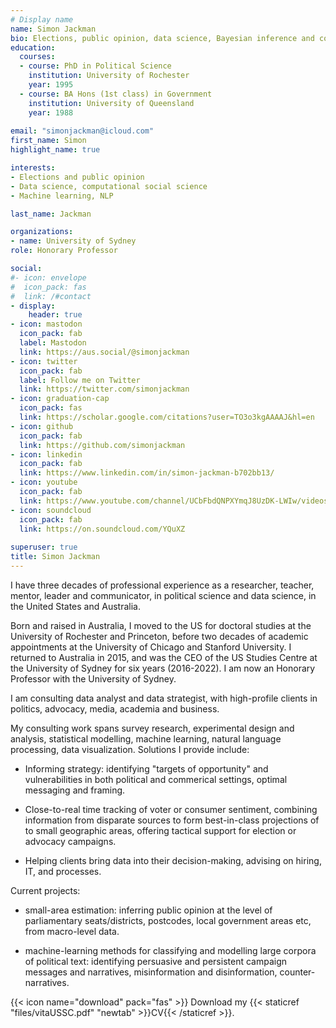 ```yaml
---
# Display name
name: Simon Jackman
bio: Elections, public opinion, data science, Bayesian inference and computation, data viz.
education:
  courses:
  - course: PhD in Political Science
    institution: University of Rochester
    year: 1995
  - course: BA Hons (1st class) in Government
    institution: University of Queensland
    year: 1988
    
email: "simonjackman@icloud.com"
first_name: Simon
highlight_name: true

interests:
- Elections and public opinion
- Data science, computational social science
- Machine learning, NLP

last_name: Jackman

organizations:
- name: University of Sydney
role: Honorary Professor

social:
#- icon: envelope
#  icon_pack: fas
#  link: /#contact
- display:
    header: true
- icon: mastodon
  icon_pack: fab
  label: Mastodon
  link: https://aus.social/@simonjackman
- icon: twitter
  icon_pack: fab
  label: Follow me on Twitter
  link: https://twitter.com/simonjackman
- icon: graduation-cap
  icon_pack: fas
  link: https://scholar.google.com/citations?user=TO3o3kgAAAAJ&hl=en
- icon: github
  icon_pack: fab
  link: https://github.com/simonjackman
- icon: linkedin
  icon_pack: fab
  link: https://www.linkedin.com/in/simon-jackman-b702bb13/
- icon: youtube
  icon_pack: fab
  link: https://www.youtube.com/channel/UCbFbdQNPXYmqJ8UzDK-LWIw/videos
- icon: soundcloud
  icon_pack: fab
  link: https://on.soundcloud.com/YQuXZ
  
superuser: true
title: Simon Jackman
---
```


I have three decades of professional experience as a researcher, teacher, mentor, leader and communicator, in political science and data science, in the United States and Australia.  

Born and raised in Australia, I moved to the US for doctoral studies at the University of Rochester and Princeton, before two decades of academic appointments at the University of Chicago and Stanford University.  I returned to Australia in 2015, and was the CEO of the US Studies Centre at the University of Sydney for six years (2016-2022).  I am now an Honorary Professor with the University of Sydney.   

I am consulting data analyst and data strategist, with high-profile clients in politics, advocacy, media, academia and business.

My consulting work spans survey research, experimental design and analysis, statistical modelling, machine learning, natural language processing, data visualization.  Solutions I provide include:

- Informing strategy: identifying "targets of opportunity" and vulnerabilities in both political and commerical settings, optimal messaging and framing.   

- Close-to-real time tracking of voter or consumer sentiment, combining information from disparate sources to form best-in-class projections of to small geographic areas, offering tactical support for election or advocacy campaigns.

- Helping clients bring data into their decision-making, advising on hiring, IT, and processes.


Current projects:

- small-area estimation: inferring public opinion at the level of parliamentary seats/districts, postcodes, local government areas etc, from macro-level data.

- machine-learning methods for classifying and modelling large corpora of political text: identifying persuasive and persistent campaign messages and narratives, misinformation and disinformation, counter-narratives.


{{< icon name="download" pack="fas" >}} Download my {{< staticref "files/vitaUSSC.pdf" "newtab" >}}CV{{< /staticref >}}.
